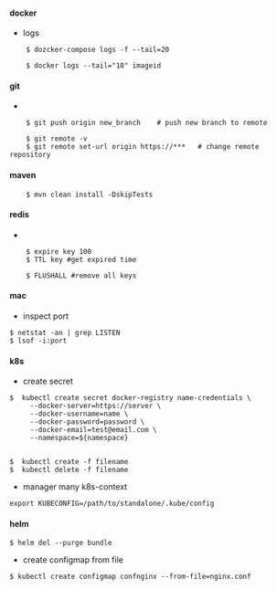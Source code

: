 #### docker
- logs
```
	$ dozcker-compose logs -f --tail=20

	$ docker logs --tail="10" imageid
```

#### git

- 
```
	$ git push origin new_branch    # push new branch to remote
	
	$ git remote -v
	$ git remote set-url origin https://***   # change remote repository
```

#### maven

```
	$ mvn clean install -DskipTests
```

#### redis
- 
```
	$ expire key 100
	$ TTL key #get expired time 

	$ FLUSHALL #remove all keys
```

#### mac

- inspect port
```
$ netstat -an | grep LISTEN
$ lsof -i:port
```

#### k8s

- create secret 
```
$  kubectl create secret docker-registry name-credentials \
 	 --docker-server=https://server \
	 --docker-username=name \
	 --docker-password=password \
	 --docker-email=test@email.com \
	 --namespace=${namespace}


$  kubectl create -f filename
$  kubectl delete -f filename
```

- manager many k8s-context
```
export KUBECONFIG=/path/to/standalone/.kube/config
```

#### helm
```
$ helm del --purge bundle
```










- create configmap from file
```
$ kubectl create configmap confnginx --from-file=nginx.conf
```




